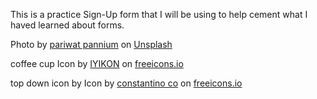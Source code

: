 This is a practice Sign-Up form that I will be using to help cement what I haved learned about forms.

Photo by <a href="https://unsplash.com/@pariwatt?utm_source=unsplash&utm_medium=referral&utm_content=creditCopyText">pariwat pannium</a> on <a href="https://unsplash.com/photos/S8daAB_nJSg?utm_source=unsplash&utm_medium=referral&utm_content=creditCopyText">Unsplash</a>
  
coffee cup Icon by <a href="https://freeicons.io/profile/5876">IYIKON</a> on <a href="https://freeicons.io">freeicons.io</a>

top down icon by                                     Icon by <a href="https://freeicons.io/profile/3156">constantino co</a> on <a href="https://freeicons.io">freeicons.io</a>
                                              